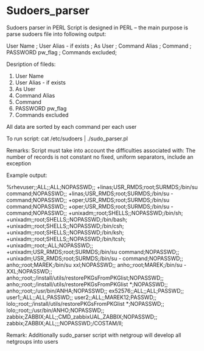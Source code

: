 # Sudoers_parser
Sudoers parser in PERL
Script is designed in PERL – the main purpose is parse sudoers file into following output:

User Name ; User Alias - if exists ; As User ; Command Alias ; Command ; PASSWORD pw_flag ; Commands excluded;

Desription of fileds:

1. User Name
2. User Alias - if exists
3. As User
4. Command Alias
5. Command
6. PASSWORD pw_flag
7. Commands excluded

All data are sorted by each command per each user

To run script:
cat /etc/sudoers | ./sudo_parser.pl

Remarks:
Script must take into account the difficulties associated with:
The number of records is not constant no fixed, uniform separators, include an exception

Example output:

%rhevuser;;ALL;;ALL;NOPASSWD;;
+linas;USR_RMDS;root;SURMDS;/bin/su command;NOPASSWD;;
+linas;USR_RMDS;root;SURMDS;/bin/su - command;NOPASSWD;;
+oper;USR_RMDS;root;SURMDS;/bin/su command;NOPASSWD;;
+oper;USR_RMDS;root;SURMDS;/bin/su - command;NOPASSWD;;
+unixadm;;root;SHELLS;;NOPASSWD;/bin/sh;
+unixadm;;root;SHELLS;;NOPASSWD;/bin/bash;
+unixadm;;root;SHELLS;;NOPASSWD;/bin/csh;
+unixadm;;root;SHELLS;;NOPASSWD;/bin/ksh;
+unixadm;;root;SHELLS;;NOPASSWD;/bin/tcsh;
+unixadm;;root;;ALL;NOPASSWD;;
+unixadm;USR_RMDS;root;SURMDS;/bin/su command;NOPASSWD;;
+unixadm;USR_RMDS;root;SURMDS;/bin/su - command;NOPASSWD;;
anho;;root;MAREK;/bin/su xxl;NOPASSWD;;
anho;;root;MAREK;/bin/su -XXL;NOPASSWD;;
anho;;root;;/install/utils/restorePKGsFromPKGlist;NOPASSWD;;
anho;;root;;/install/utils/restorePKGsFromPKGlist *;NOPASSWD;;
anho;;root;;/usr/bin/ANHA;NOPASSWD;;
ex52576;;ALL;;ALL;PASSWD;;
user1;;ALL;;ALL;PASSWD;;
user2;;ALL;;MAREK12;PASSWD;;
lolo;;root;;/install/utils/restorePKGsFromPKGlist *;NOPASSWD;;
lolo;;root;;/usr/bin/ANHO;NOPASSWD;;
zabbix;ZABBIX;ALL;;CMD_zabbixUAL_ZABBIX;NOPASSWD;;
zabbix;ZABBIX;ALL;;;NOPASSWD;/COSTAM/ll;

Remark:
Additionally sudo_parser script with netgroup will develop all netgroups into users
